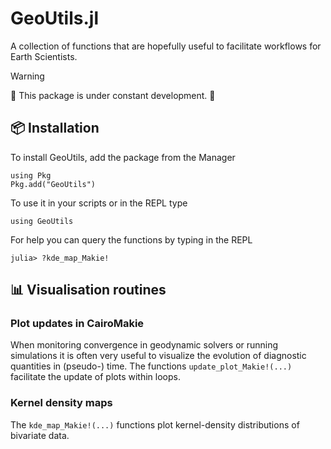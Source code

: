 # GeoUtils.jl

A collection of functions that are hopefully useful to facilitate workflows for Earth Scientists.

> [!WARNING]
> 🚧 This package is under constant development. 🚧

## 📦 Installation
To install GeoUtils, add the package from the Manager
```
using Pkg
Pkg.add("GeoUtils")
```

To use it in your scripts or in the REPL type
```
using GeoUtils
```

For help you can query the functions by typing in the REPL
```
julia> ?kde_map_Makie!
```

## 📊 Visualisation routines
### Plot updates in CairoMakie
When monitoring convergence in geodynamic solvers or running simulations it is often very useful to visualize the evolution of diagnostic quantities in (pseudo-) time. The functions `update_plot_Makie!(...)` facilitate the update of plots within loops.

### Kernel density maps
The `kde_map_Makie!(...)` functions plot kernel-density distributions of bivariate data.
